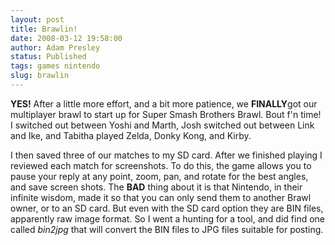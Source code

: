 ```yaml
---
layout: post
title: Brawlin!
date: 2008-03-12 19:58:00
author: Adam Presley
status: Published
tags: games nintendo
slug: brawlin
---
```


**YES!** After a little more effort, and a bit more patience, we
**FINALLY**got our multiplayer brawl to start up for Super Smash
Brothers Brawl. Bout f'n time! I switched out between Yoshi and Marth,
Josh switched out between Link and Ike, and Tabitha played Zelda, Donky
Kong, and Kirby.  
  
I then saved three of our matches to my SD card. After we finished
playing I reviewed each match for screenshots. To do this, the game
allows you to pause your reply at any point, zoom, pan, and rotate for
the best angles, and save screen shots. The **BAD** thing about it is
that Nintendo, in their infinite wisdom, made it so that you can only
send them to another Brawl owner, or to an SD card. But even with the SD
card option they are BIN files, apparently raw image format. So I went a
hunting for a tool, and did find one called *bin2jpg* that will convert
the BIN files to JPG files suitable for posting.  

